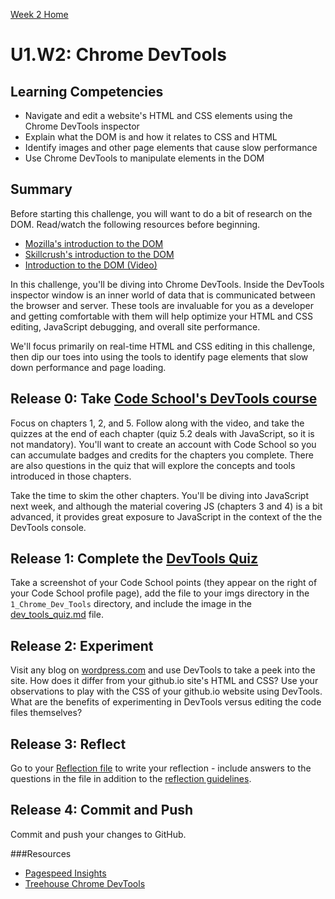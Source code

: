 [Week 2 Home](../)

# U1.W2: Chrome DevTools  

## Learning Competencies
- Navigate and edit a website's HTML and CSS elements using the Chrome DevTools inspector
- Explain what the DOM is and how it relates to CSS and HTML 
- Identify images and other page elements that cause slow performance
- Use Chrome DevTools to manipulate elements in the DOM

## Summary
Before starting this challenge, you will want to do a bit of research on the DOM. Read/watch the following resources before beginning. 
- [Mozilla's introduction to the DOM](https://developer.mozilla.org/en-US/docs/DOM/DOM_Reference/Introduction)
- [Skillcrush's introduction to the DOM](http://skillcrush.com/2012/10/17/dom-document-object-model/)
- [Introduction to the DOM (Video)](https://www.youtube.com/watch?v=-0ZcldkGlt8)

In this challenge, you'll be diving into Chrome DevTools. Inside the DevTools inspector window is an inner world of data that is communicated between the browser and server. These tools are invaluable for you as a developer and getting comfortable with them will help optimize your HTML and CSS editing, JavaScript debugging, and overall site performance. 

We'll focus primarily on real-time HTML and CSS editing in this challenge, then dip our toes into using the tools to identify page elements that slow down performance and page loading.

## Release 0: Take [Code School's DevTools course](http://discover-devtools.codeschool.com/)  

Focus on chapters 1, 2, and 5. Follow along with the video, and take the quizzes at the end of each chapter (quiz 5.2 deals with JavaScript, so it is not mandatory). You'll want to create an account with Code School so you can accumulate badges and credits for the chapters you complete. There are also questions in the quiz that will explore the concepts and tools introduced in those chapters.

Take the time to skim the other chapters. You'll be diving into JavaScript next week, and although the material covering JS (chapters 3 and 4) is a bit advanced, it provides great exposure to JavaScript in the context of the the DevTools console.

## Release 1: Complete the [DevTools Quiz](dev_tools_quiz.md) 
Take a screenshot of your Code School points (they appear on the right of your Code School profile page), add the file to your imgs directory in the `1_Chrome_Dev_Tools` directory, and include the image in the [dev_tools_quiz.md](dev_tools_quiz.md) file.  

## Release 2: Experiment

Visit any blog on [wordpress.com](http://www.wordpress.com) and use DevTools to take a peek into the site. How does it differ from your github.io site's HTML and CSS? Use your observations to play with the CSS of your github.io website using DevTools. What are the benefits of experimenting in DevTools versus editing the code files themselves?

## Release 3: Reflect 
Go to your [Reflection file](my_reflection.md) to write your reflection - include answers to the questions in the file in addition to the [reflection guidelines](https://github.com/Devbootcamp/phase-0-handbook/blob/master/coding-references/reflection-guidelines.md).

## Release 4: Commit and Push 
Commit and push your changes to GitHub.

###Resources
- [Pagespeed Insights](https://chrome.google.com/webstore/detail/pagespeed-insights-by-goo/gplegfbjlmmehdoakndmohflojccocli?hl=en)
- [Treehouse Chrome DevTools](http://blog.teamtreehouse.com/learn-to-use-the-chrome-devtools-on-treehouse)
